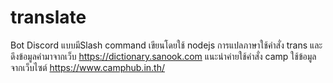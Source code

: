 # translate
Bot Discord แบบมีSlash command เขียนโดยใช้ nodejs
การแปลภาษาใช้คำสั่ง trans และดึงข้อมูลคำมาจากเว็บ https://dictionary.sanook.com
แนะนำค่ายใช้คำสั่ง camp ใช้ข้อมูลจากเว็บไซต์ https://www.camphub.in.th/
